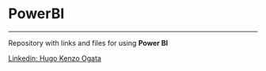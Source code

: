 # PowerBI
***
 Repository with links and files for using **Power BI**

[Linkedin: Hugo Kenzo Ogata](https://www.linkedin.com/in/hugo-kenzo-ogata-72888896/)
